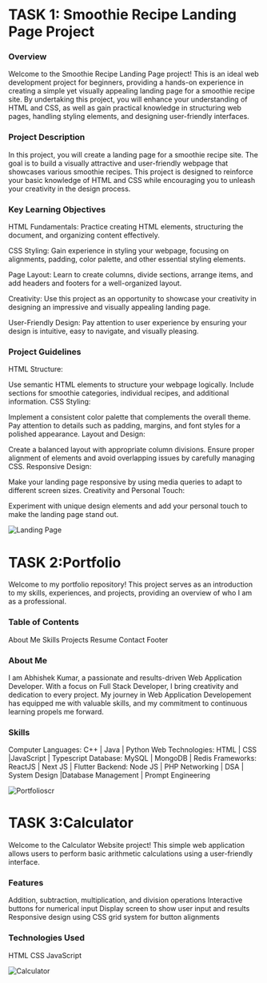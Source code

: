 

# **TASK 1: Smoothie Recipe Landing Page Project**

### **Overview**
Welcome to the Smoothie Recipe Landing Page project! This is an ideal web development project for beginners, providing a hands-on experience in creating a simple yet visually appealing landing page for a smoothie recipe site. By undertaking this project, you will enhance your understanding of HTML and CSS, as well as gain practical knowledge in structuring web pages, handling styling elements, and designing user-friendly interfaces.

### **Project Description**
In this project, you will create a landing page for a smoothie recipe site. The goal is to build a visually attractive and user-friendly webpage that showcases various smoothie recipes. This project is designed to reinforce your basic knowledge of HTML and CSS while encouraging you to unleash your creativity in the design process.

### **Key Learning Objectives**
HTML Fundamentals: Practice creating HTML elements, structuring the document, and organizing content effectively.

CSS Styling: Gain experience in styling your webpage, focusing on alignments, padding, color palette, and other essential styling elements.

Page Layout: Learn to create columns, divide sections, arrange items, and add headers and footers for a well-organized layout.

Creativity: Use this project as an opportunity to showcase your creativity in designing an impressive and visually appealing landing page.

User-Friendly Design: Pay attention to user experience by ensuring your design is intuitive, easy to navigate, and visually pleasing.

### **Project Guidelines**
HTML Structure:

Use semantic HTML elements to structure your webpage logically.
Include sections for smoothie categories, individual recipes, and additional information.
CSS Styling:

Implement a consistent color palette that complements the overall theme.
Pay attention to details such as padding, margins, and font styles for a polished appearance.
Layout and Design:

Create a balanced layout with appropriate column divisions.
Ensure proper alignment of elements and avoid overlapping issues by carefully managing CSS.
Responsive Design:

Make your landing page responsive by using media queries to adapt to different screen sizes.
Creativity and Personal Touch:

Experiment with unique design elements and add your personal touch to make the landing page stand out.

![Landing Page](https://github.com/Abhishekkumar-1/CODSOFT/assets/105112878/5c22c8e3-97c1-4fa3-9feb-49c994105bdb)

# **TASK 2:Portfolio**
Welcome to my portfolio repository! This project serves as an introduction to my skills, experiences, and projects, providing an overview of who I am as a professional.

### **Table of Contents**
About Me
Skills
Projects
Resume
Contact
Footer


### **About Me**
I am Abhishek Kumar, a passionate and results-driven Web Application Developer. With a focus on Full Stack Developer, I bring creativity and dedication to every project. My journey in Web Application Developement has equipped me with valuable skills, and my commitment to continuous learning propels me forward.

### **Skills**
Computer Languages: C++ | Java |
Python
Web Technologies: HTML | CSS |JavaScript | Typescript
Database: MySQL | MongoDB | Redis
Frameworks: ReactJS | Next JS | Flutter
Backend: Node JS | PHP
Networking | DSA | System Design |Database Management | Prompt Engineering

![Portfolioscr](https://github.com/Abhishekkumar-1/CODSOFT/assets/105112878/2a5b3e59-bb43-49ca-a056-f75cbe3fbb42)

# **TASK 3:Calculator**

Welcome to the Calculator Website project! This simple web application allows users to perform basic arithmetic calculations using a user-friendly interface.

### **Features**
Addition, subtraction, multiplication, and division operations
Interactive buttons for numerical input
Display screen to show user input and results
Responsive design using CSS grid system for button alignments

### **Technologies Used**
HTML
CSS
JavaScript

![Calculator](https://github.com/Abhishekkumar-1/CODSOFT/assets/105112878/8c27844e-b937-4a4e-81ca-a43dea31fb05)



